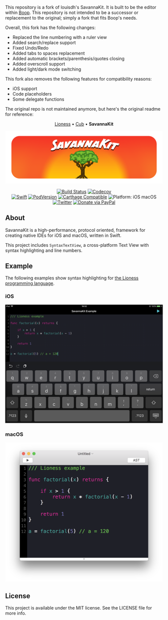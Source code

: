 This repository is a fork of louisdh's SavannaKit. It is built to be the editor within <a href="https://github.com/ivanmathy/Boop">Boop</a>. This repository is not intended to be a successor or replacement to the original; simply a fork that fits Boop's needs.

Overall, this fork has the following changes:

- Replaced the line numbering with a ruler view
- Added search/replace support
- Fixed Undo/Redo
- Added tabs to spaces replacement
- Added automatic brackets/parenthesis/quotes closing
- Added overscroll support
- Added light/dark mode switching

This fork also removes the following features for compatibility reasons:

- iOS support
- Code placeholders
- Some delegate functions


The original repo is not maintained anymore, but here's the original readme for reference:


<p align="center">
  <a href="https://github.com/louisdh/lioness">Lioness</a> &bull;
  <a href="https://github.com/louisdh/cub">Cub</a> &bull;
  <b> SavannaKit </b>
</p>

<p align="center">
<img src="readme-resources/hero@2x.png" alt="SavannaKit">
</p>

<p align="center">
<a href="https://travis-ci.org/louisdh/savannakit"><img src="https://travis-ci.org/louisdh/savannakit.svg?branch=master" style="max-height: 300px;" alt="Build Status"/></a>
<a href="https://codecov.io/gh/louisdh/savannakit"><img src="https://codecov.io/gh/louisdh/savannakit/branch/master/graph/badge.svg" alt="Codecov"/></a>
<br>
<a href="https://developer.apple.com/swift/"><img src="https://img.shields.io/badge/Swift-4.1-orange.svg?style=flat" style="max-height: 300px;" alt="Swift"/></a>
<a href="https://cocoapods.org/pods/SavannaKit"><img src="https://img.shields.io/cocoapods/v/SavannaKit.svg" style="max-height: 300px;" alt="PodVersion"/></a>
<a href="https://github.com/Carthage/Carthage"><img src="https://img.shields.io/badge/Carthage-compatible-4bc51d.svg?style=flat" style="max-height: 300px;" alt="Carthage Compatible"/></a>
<img src="https://img.shields.io/badge/platforms-iOS%20%7C%20macOS-lightgrey.svg" style="max-height: 300px;" alt="Platform: iOS macOS">
<br>
<a href="http://twitter.com/LouisDhauwe"><img src="https://img.shields.io/badge/Twitter-@LouisDhauwe-blue.svg?style=flat" style="max-height: 300px;" alt="Twitter"/></a>
<a href="https://paypal.me/louisdhauwe"><img src="https://img.shields.io/badge/Donate-PayPal-green.svg?style=flat" alt="Donate via PayPal"/></a>
</p>

## About
SavannaKit is a high-performance, protocol oriented, framework for creating native IDEs for iOS and macOS, written in Swift. 

This project includes `SyntaxTextView`, a cross-platform Text View with syntax highlighting and line numbers.

## Example
The following examples show syntax highlighting for [the Lioness programming language](https://github.com/louisdh/lioness).

### iOS
<img src="readme-resources/example_ios.png" alt="iOS Example"/>

### macOS
<img src="readme-resources/example_mac.png" alt="macOS Example"/>

## License

This project is available under the MIT license. See the LICENSE file for more info.
